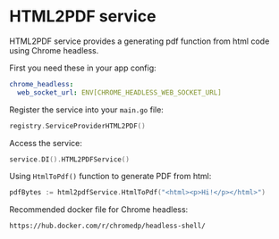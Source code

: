 # HTML2PDF service
HTML2PDF service provides a generating pdf function from html code using Chrome headless.

First you need these in your app config:
```yaml
chrome_headless:
  web_socket_url: ENV[CHROME_HEADLESS_WEB_SOCKET_URL]
```
Register the service into your `main.go` file:

```go
registry.ServiceProviderHTML2PDF()
```

Access the service:
```go
service.DI().HTML2PDFService()
```
Using `HtmlToPdf()` function to generate PDF from html:
```go
pdfBytes := html2pdfService.HtmlToPdf("<html><p>Hi!</p></html>")
```

Recommended docker file for Chrome headless:
```
https://hub.docker.com/r/chromedp/headless-shell/
```